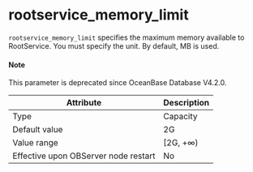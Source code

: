 # rootservice_memory_limit

`rootservice_memory_limit` specifies the maximum memory available to RootService. You must specify the unit. By default, MB is used.

<main id="notice" type='explain'>
<h4>Note</h4>
<p>This parameter is deprecated since OceanBase Database V4.2.0. </p>
</main>

| **Attribute** | **Description** |
|------------------|-----------|
| Type | Capacity |
| Default value | 2G |
| Value range | \[2G, +∞) |
| Effective upon OBServer node restart | No |



